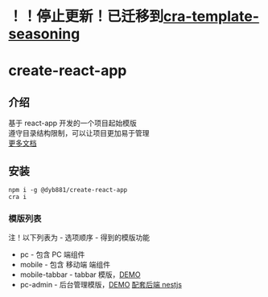 # ！！停止更新！已迁移到[cra-template-seasoning](https://github.com/dyb881/cra-template-seasoning)

# create-react-app

## 介绍

基于 react-app 开发的一个项目起始模版<br>
遵守目录结构限制，可以让项目更加易于管理<br>
[更多文档](https://github.com/dyb881/react-app)

## 安装

```
npm i -g @dyb881/create-react-app
cra i
```

### 模版列表

注！以下列表为 - 选项顺序 - 得到的模版功能

- pc - 包含 PC 端组件
- mobile - 包含 移动端 端组件
- mobile-tabbar - tabbar 模版，[DEMO](https://dyb881.github.io/create-react-app/mobile-tabbar)
- pc-admin - 后台管理模版，[DEMO](https://dyb881.github.io/create-react-app/pc-admin) [配套后端 nestjs](https://github.com/dyb881/nest-serve)
